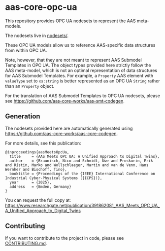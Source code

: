 # aas-core-opc-ua
This repository provides OPC UA nodesets to represent the AAS meta-models.

The nodesets live in [nodesets/](nodesets/).

These OPC UA models allow us to reference AAS-specific data structures from within OPC UA.

Note, however, that they are not meant to represent AAS Submodel Templates in OPC UA.
The object types provided here strictly follow the AAS meta-model, which is not an optimal representation of data structures for AAS Submodel Templates.
For example, a `Property` AAS element with `valueType` set to `xs:string` is better represented as an OPC UA `String` rather than an `Property` object.

For the translation of AAS Submodel Templates to OPC UA nodesets, please see https://github.com/aas-core-works/aas-smt-codegen.

## Generation

The nodesets provided here are automatically generated using https://github.com/aas-core-works/aas-core-codegen.

For more details, see this publication:

```
@inproceedings{aasMeetsOpcUa,
  title     = {AAS Meets OPC UA: A Unified Approach to Digital Twins},
  author    = {Braunisch, Nico and Schmidt, Uwe and Proskurin, Erik and Ristin, Marko and Wollschlaeger, Martin and van de Venn, Hans Wernher and Bischoff, Tino},
  booktitle = {Proceedings of the {IEEE} International Conference on Industrial Cyber-Physical Systems ({ICPS})},
  year      = {2025},
  address   = {Emden, Germany}
}
```

You can request the full copy at: https://www.researchgate.net/publication/391862081_AAS_Meets_OPC_UA_A_Unified_Approach_to_Digital_Twins

## Contributing

If you want to contribute to the project in code, please see [CONTRIBUTING.md](CONTRIBUTING.md).

